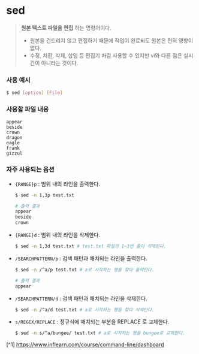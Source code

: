 # sed
> **원본 텍스트 파일을 편집** 하는 명령어이다.<br>
> - 원본을 건드리지 않고 편집하기 때문에 작업이 완료되도 원본은 전혀 영향이 없다.
> - 수정, 치환, 삭제, 삽입 등 편집기 처럼 사용할 수 있지만 vi와 다른 점은 실시간이 아니라는 것이다.

### 사용 예시
```bash
$ sed [option] [File]
```

### 사용할 파일 내용
```text
appear
beside
crown
dragon
eagle
frank
gizzul
```

### 자주 사용되는 옵션
- `{RANGE}p` : 범위 내의 라인을 출력한다.
    ```bash
    $ sed -n 1,3p test.txt
  
    # 출력 결과
    appear
    beside
    crown
    ```
- `{RANGE}d` : 범위 내의 라인을 삭제한다.
    ```bash
    $ sed -n 1,3d test.txt # test.txt 파일의 1~3번 줄이 삭제된다.
    ```
  
- `/SEARCHPATTERN/p` : 검색 패턴과 매치되는 라인을 출력한다.
    ```bash
    $ sed -n /^a/p test.txt # a로 시작하는 행을 찾아 출력한다.
  
    # 출력 결과
    appear
    ```

- `/SEARCHPATTERN/d` : 검색 패턴과 매치되는 라인을 삭제한다.
    ```bash
    $ sed -n /^a/d test.txt # a로 시작하는 행을 찾아 삭제한다.
    ```

- `s/REGEX/REPLACE` : 정규식에 매치되는 부분을 REPLACE 로 교체한다.
    ```bash
    $ sed -n s/^a/bungee/ test.txt # a로 시작하는 행을 bungee로 교체한다.
    ```

[^1] https://www.inflearn.com/course/command-line/dashboard